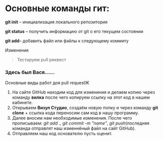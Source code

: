 # Основные команды гит:

**git init** – инициализация локального репозитория

**git status** – получить информацию от git о его текущем состоянии

**git add**– добавить файл или файлы к следующему коммиту

Изменения 

>Тестируем pull реквест 

###  Здесь был Вася......

Основные виды работ доя pull requestЖ
1. На сайте GitHub находим код для измениния и делаем копию через команду **вилка** после чего копируем ссылку на этот код в нашем кабинете.
2. Открываем **Визул Студио**, создаём новую попку и через команду **git clone** + ссылка кода переносим сам код в нашу программу.
3. Далее вносим нам необходимые изменения. После чего прописываем: *git add .*, *git commit -m "name"*, *git push*(последняя команда отправлят наш изменнёный файл на сайт GitHub).
4. Отправляем наш код основателю пусть оценит.
